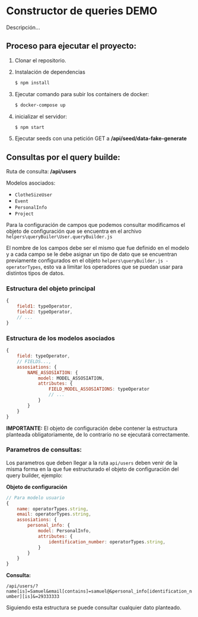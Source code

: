 # Constructor de queries DEMO

Descripción...

## Proceso para ejecutar el proyecto:

1. Clonar el repositorio.
2. Instalación de dependencias
   ```bash
   $ npm install
   ```
3. Ejecutar comando para subir los containers de docker:

   ```bash
   $ docker-compose up
   ```

4. inicializar el servidor:

   ```bash
   $ npm start
   ```

5. Ejecutar seeds con una petición GET a **/api/seed/data-fake-generate**

## Consultas por el query builde:

Ruta de consulta: **/api/users**

Modelos asociados:

- `ClotheSizeUser`
- `Event`
- `PersonalInfo`
- `Project`

Para la configuración de campos que podemos consultar modificamos el objeto de configuración que se encuentra en el archivo `helpers\queryBuiler\User.queryBuilder.js`

El nombre de los campos debe ser el mismo que fue definido en el modelo y a cada campo se le debe asignar un tipo de dato que se encuentran previamente configurados en el objeto `helpers\queryBuilder.js - operatorTypes`, esto va a limitar los operadores que se puedan usar para distintos tipos de datos.

### Estructura del objeto principal

```javascript
{
    field1: typeOperator,
    field2: typeOperator,
    // ...
}
```

### Estructura de los modelos asociados

```javascript
{
    field: typeOperator,
    // FIELDS...,
    assosiations: {
        NAME_ASSOSIATION: {
            model: MODEL_ASSOSIATION,
            attributes: {
                FIELD_MODEL_ASSOSIATIONS: typeOperator
                // ...
            }
        }
    }
}
```

**IMPORTANTE:** El objeto de configuración debe contener la estructura planteada obligatoriamente, de lo contrario no se ejecutará correctamente.

### Parametros de consultas:

Los parametros que deben llegar a la ruta `api/users` deben venir de la misma forma en la que fue estructurado el objeto de configuración del query builder, ejemplo:

**Objeto de configuración**

```javascript
// Para modelo usuario
{
    name: operatorTypes.string,
    email: operatorTypes.string,
    assosiations: {
        personal_info: {
            model: PersonalInfo,
            attributes: {
                identification_number: operatorTypes.string,
            }
        }
    }
}
```

**Consulta:**

`/api/users/?name[is]=Samuel&email[contains]=samuel@&personal_info[identification_number][is]&=29333333`

Siguiendo esta estructura se puede consultar cualquier dato planteado.
